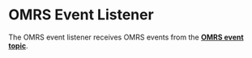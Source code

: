 <!-- SPDX-License-Identifier: Apache-2.0 -->

# OMRS Event Listener

The OMRS event listener receives OMRS events from the **[OMRS event topic](../omrs-event-topic.md)**.